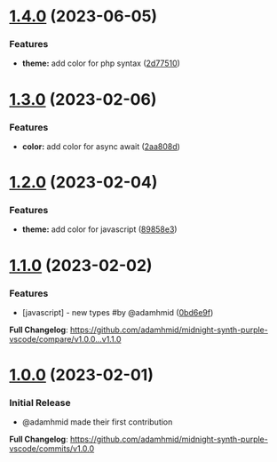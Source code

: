 # [1.4.0](https://github.com/adamhmid/midnight-synth-purple-vscode/compare/v1.3.0...v1.4.0) (2023-06-05)


### Features

* **theme:** add color for php syntax ([2d77510](https://github.com/adamhmid/midnight-synth-purple-vscode/commit/2d77510f26a38b292f30027096905cf60b4be720))

# [1.3.0](https://github.com/adamhmid/midnight-synth-purple-vscode/compare/v1.2.0...v1.3.0) (2023-02-06)


### Features

* **color:** add color for async await ([2aa808d](https://github.com/adamhmid/midnight-synth-purple-vscode/commit/2aa808ddf2d2de22e03dd556b9aa98b41fccc565))

# [1.2.0](https://github.com/adamhmid/midnight-synth-purple-vscode/compare/v1.1.0...v1.2.0) (2023-02-04)


### Features

* **theme:** add color for javascript ([89858e3](https://github.com/adamhmid/midnight-synth-purple-vscode/commit/89858e33c797cbfe7849d743c9c17c6258d53221))

# [1.1.0](https://github.com/adamhmid/midnight-synth-purple-vscode/compare/v1.0.0...v1.1.0) (2023-02-02)


### Features

* [javascript] - new types #by @adamhmid ([0bd6e9f](https://github.com/adamhmid/midnight-synth-purple-vscode/commit/0bd6e9fdfa21f95cfe6df354a345d3540574c469))



**Full Changelog**: https://github.com/adamhmid/midnight-synth-purple-vscode/compare/v1.0.0...v1.1.0

# [1.0.0](https://github.com/adamhmid/midnight-synth-purple-vscode/commit/1c77f614bc735b3723019c09a09458079e5f71a7) (2023-02-01)


### Initial Release

* @adamhmid made their first contribution

**Full Changelog**: https://github.com/adamhmid/midnight-synth-purple-vscode/commits/v1.0.0
